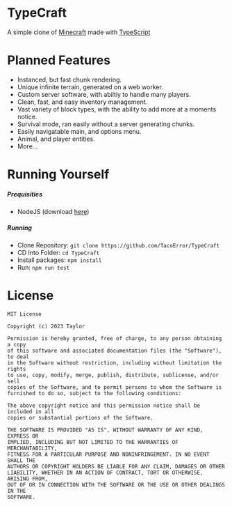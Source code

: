 # TypeCraft

A simple clone of [Minecraft](https://minecraft.net) made with [TypeScript](https://typescriptlang.org)

# Planned Features

- Instanced, but fast chunk rendering.
- Unique infinite terrain, generated on a web worker.
- Custom server software, with abiltiy to handle many players.
- Clean, fast, and easy inventory management.
- Vast variety of block types, with the ability to add more at a moments notice.
- Survival mode, ran easily without a server generating chunks.
- Easily navigatable main, and options menu.
- Animal, and player entities.
- More...

# Running Yourself

##### Prequisities
- NodeJS (download [here](https://nodejs.org/en/))

##### Running
- Clone Repository: `git clone https://github.com/TacoError/TypeCraft`
- CD Into Folder: `cd TypeCraft`
- Install packages: `npm install`
- Run: `npm run test`

# License

```
MIT License

Copyright (c) 2023 Taylor

Permission is hereby granted, free of charge, to any person obtaining a copy
of this software and associated documentation files (the "Software"), to deal
in the Software without restriction, including without limitation the rights
to use, copy, modify, merge, publish, distribute, sublicense, and/or sell
copies of the Software, and to permit persons to whom the Software is
furnished to do so, subject to the following conditions:

The above copyright notice and this permission notice shall be included in all
copies or substantial portions of the Software.

THE SOFTWARE IS PROVIDED "AS IS", WITHOUT WARRANTY OF ANY KIND, EXPRESS OR
IMPLIED, INCLUDING BUT NOT LIMITED TO THE WARRANTIES OF MERCHANTABILITY,
FITNESS FOR A PARTICULAR PURPOSE AND NONINFRINGEMENT. IN NO EVENT SHALL THE
AUTHORS OR COPYRIGHT HOLDERS BE LIABLE FOR ANY CLAIM, DAMAGES OR OTHER
LIABILITY, WHETHER IN AN ACTION OF CONTRACT, TORT OR OTHERWISE, ARISING FROM,
OUT OF OR IN CONNECTION WITH THE SOFTWARE OR THE USE OR OTHER DEALINGS IN THE
SOFTWARE.
```
